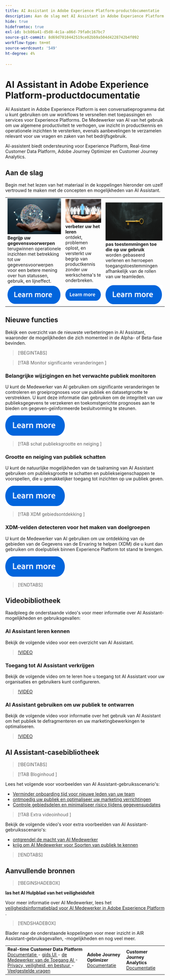 ```yaml
---
title: AI Assistant in Adobe Experience Platform-productdocumentatie
description: Aan de slag met AI Assistant in Adobe Experience Platform
hide: true
hidefromtoc: true
exl-id: bcb86a41-d5d8-4c1a-a86d-79fa0c167bc7
source-git-commit: 8d69d7010442519ce02bb9a504d4228742b4f092
workflow-type: tm+mt
source-wordcount: '549'
ht-degree: 4%

---
```


# AI Assistant in Adobe Experience Platform-productdocumentatie

AI Assistant in Adobe Experience Platform is een conversatieprogramma dat u kunt gebruiken om uw workflows te versnellen met toepassingen en services voor Experience Platforms. De Medewerker van AI van het gebruik om uw algemene productiviteit te verhogen, uw inzicht in productkennis en operationele inzichten te versterken, evenals aanbevelingen te verzamelen relevant voor uw vragen en zaken van het bedrijfsgebruik.

AI-assistent biedt ondersteuning voor Experience Platform, Real-time Customer Data Platform, Adobe Journey Optimizer en Customer Journey Analytics.

## Aan de slag

Begin met het lezen van het materiaal in de koppelingen hieronder om uzelf vertrouwd te maken met de concepten en mogelijkheden van AI Assistant.

<table style="table-layout:fixed">
  <tr style="border: 0;">
    <td>
    <a href="./home.md#operational-insights"><img src="./assets/landing/ai-get-started.png" style="width:" 100%;max-height: 100%"></a>
    <div><strong> Begrijp uw gegevensvoorwerpen </strong><br/> terugwinnen operationele inzichten met betrekking tot uw gegevensvoorwerpen voor een betere mening over hun statussen, gebruik, en lijneffect.</div>
    </td>
    <td>
    <a href="./home.md#product-knowledge"><img src="./assets/landing/ai-audience.png" style="width:" 100%;max-height: 100%"></a>
    <div><strong> verbeter uw het leren </strong><br/> ontdekt, problemen oplost, en versterkt uw begrip van productkennis zonder uw werkschema's te onderbreken.</div>
    </td>
    <td>
    <a href="./access.md"><img src="./assets/landing/ai-access.png" style="width:" 100%;max-height: 100%"></a>
    <div><strong> pas toestemmingen toe die op uw gebruik </strong><br/> worden gebaseerd verlenen en herroepen toegangstoestemmingen afhankelijk van de rollen van uw teamleden.</div>
    </td>
  </tr>
  <tr style="border: 0;">
    <td align="center"><a href="./home.md"><img src="../rtcdp/assets/do-not-localize/learn-more-button.svg"></a></td>
    <td align="center"><a href="./home.md#product-knowledge"><img src="../rtcdp/assets/do-not-localize/learn-more-button.svg"></a></td>
    <td align="center"><a href="./access.md"><img src="../rtcdp/assets/do-not-localize/learn-more-button.svg"></a></td>
    </tr>
</table>


## Nieuwe functies

Bekijk een overzicht van de nieuwste verbeteringen in AI Assistant, waaronder de mogelijkheden die zich momenteel in de Alpha- of Beta-fase bevinden.

>[!BEGINTABS]

>[!TAB  Monitor significante veranderingen ]

### Belangrijke wijzigingen en het verwachte publiek monitoren

U kunt de Medewerker van AI gebruiken om significante veranderingen te controleren en groeiprognoses voor uw publiek en datasetgrootte te verstrekken. U kunt deze informatie dan gebruiken om de integriteit van uw publieksgegevens te verzekeren en toekomstgerichte prognoses aan te bieden om gegeven-geïnformeerde besluitvorming te steunen.

[![afbeelding](../rtcdp/assets/do-not-localize/learn-more-button.svg)](./new-features/audience-forecasting.md)

>[!TAB  schat publieksgrootte en neiging ]

### Grootte en neiging van publiek schatten

U kunt de natuurlijke mogelijkheden van de taalraming van AI Assistant gebruiken om publieksgrootte te schatten en publiekseigenschappen te voorspellen, die u gemakkelijker toegang tot inzichten op uw publiek geven.

[![afbeelding](../rtcdp/assets/do-not-localize/learn-more-button.svg)](./new-features/natural-language.md)

>[!TAB  XDM gebiedsontdekking ]

### XDM-velden detecteren voor het maken van doelgroepen

U kunt de Medewerker van AI gebruiken om uw ontdekking van de gebieden van de Gegevens van de Ervaring te helpen (XDM) die u kunt dan gebruiken om doelpubliek binnen Experience Platform tot stand te brengen.

[![afbeelding](../rtcdp/assets/do-not-localize/learn-more-button.svg)](./new-features/xdm-field-discovery.md)

>[!ENDTABS]

## Videobibliotheek

Raadpleeg de onderstaande video&#39;s voor meer informatie over AI Assistant-mogelijkheden en gebruiksgevallen:

### AI Assistant leren kennen

Bekijk de volgende video voor een overzicht van AI Assistant.

>[!VIDEO](https://video.tv.adobe.com/v/3429845?learn=on)

### Toegang tot AI Assistant verkrijgen

Bekijk de volgende video om te leren hoe u toegang tot AI Assistant voor uw organisaties en gebruikers kunt configureren.

>[!VIDEO](https://video.tv.adobe.com/v/3436470/?learn=on)

### AI Assistant gebruiken om uw publiek te ontwarren

Bekijk de volgende video voor informatie over het gebruik van AI Assistant om het publiek te defragmenteren en uw marketingbewerkingen te optimaliseren.

>[!VIDEO](https://video.tv.adobe.com/v/3435532?learn=on)

## AI Assistant-casebibliotheek

>[!BEGINTABS]

>[!TAB  Bloginhoud ]

Lees het volgende voor voorbeelden van AI Assistant-gebruiksscenario&#39;s:

* [ Verminder onboarding tijd voor nieuwe leden van uw team ](https://experienceleaguecommunities.adobe.com/t5/adobe-experience-platform-blogs/onboard-new-team-members-in-less-than-half-the-time-with-ai/ba-p/706153)
* [ ontmoedig uw publiek en optimaliseer uw marketing verrichtingen ](https://experienceleaguecommunities.adobe.com/t5/adobe-experience-platform-blogs/ai-assistant-helps-optimize-marketing-operations-by-de/ba-p/696002)
* [ Controle gebiedsdelen en minimaliseer risico tijdens gegevensupdates ](https://experienceleaguecommunities.adobe.com/t5/adobe-experience-platform-blogs/ai-assistant-minimizes-risk-during-data-updates-by-checking/ba-p/713364)

>[!TAB  Extra videoinhoud ]

Bekijk de volgende video&#39;s voor extra voorbeelden van AI Assistant-gebruiksscenario&#39;s:

* [ ontgrendel de macht van AI Medewerker ](https://www.youtube.com/watch?v=J48CNmcV7wc)
* [ krijg om AI Medewerker voor Soorten van publiek te kennen ](https://www.youtube.com/live/DYsyii7ldck)

>[!ENDTABS]

## Aanvullende bronnen

>[!BEGINSHADEBOX]

**las het AI Hulpblad van het veiligheidsfeit**

Voor meer informatie over AI Medewerker, lees het [ veiligheidsinformatieblad voor AI Medewerker in Adobe Experience Platform ](https://www.adobe.com/content/dam/cc/en/trust-center/ungated/whitepapers/experience-cloud/adobe-ai-assistant-in-aep-security-fact-sheet.pdf).

>[!ENDSHADEBOX]

Blader naar de onderstaande koppelingen voor meer inzicht in AIR Assistant-gebruiksgevallen, -mogelijkheden en nog veel meer.

<table style="table-layout:fixed"><tr style="border: 0;">
<td><strong> Real-time Customer Data Platform </strong><br/>
<a href="./home.md" target="_blank"> Documentatie </a> - <a href="./ui-guide.md" target="_blank"> gids UI </a> - <a href="./access.md" target="_blank"> de Medewerker van de Toegang AI </a> - <a href="./privacy.md" target="_blank"> Privacy, veiligheid, en bestuur </a> - <a href="./faq.md" target="_blank"> Veelgestelde vragen </a>
</td>
<td><strong> Adobe Journey Optimizer </strong><br/>
<a href="https://experienceleague.adobe.com/en/docs/journey-optimizer/using/get-started/ai-assistant" target="_blank"> Documentatie </a>
</td>
<td><strong> Customer Journey Analytics </strong><br/>
<a href="https://experienceleague.adobe.com/en/docs/analytics-platform/using/ai-assistant" target="_blank"> Documentatie </a>
</td>
</tr></table>
